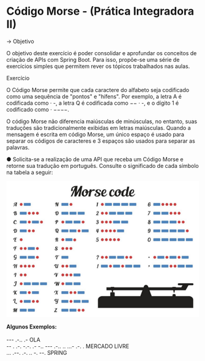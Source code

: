 # Código Morse - (Prática Integradora II)

-> Objetivo

O objetivo deste exercício é poder consolidar e aprofundar os conceitos de criação
de APIs com Spring Boot. Para isso, propõe-se uma série de exercícios simples que
permitem rever os tópicos trabalhados nas aulas.

Exercício

O Código Morse permite que cada caractere do alfabeto seja codificado como uma
sequência de "pontos" e "hífens". Por exemplo, a letra A é codificada como · -, a letra
Q é codificada como −− · -, e o dígito 1 é codificado como · −−−−.

O código Morse não diferencia maiúsculas de minúsculas, no entanto, suas traduções
são tradicionalmente exibidas em letras maiúsculas. Quando a mensagem é escrita
em código Morse, um único espaço é usado para separar os códigos de caracteres e
3 espaços são usados para separar as palavras.

● Solicita-se a realização de uma API que receba um Código Morse e retorne
sua tradução em português. Consulte o significado de cada símbolo na tabela
a seguir:

![img.png](cod.morse.png)

<b>Algunos Exemplos:</b>
</br></br>
--- .-.. .- OLA </br>
-- . .-. -.-. .- -.. --- .-.. .. ...- .-. . MERCADO LIVRE</br>
... .--. .-. .. -. --. SPRING
